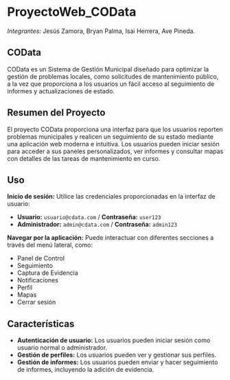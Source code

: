 # ProyectoWeb_COData

*Integrantes:* Jesús Zamora, Bryan Palma, Isai Herrera, Ave Pineda.

## COData

COData es un Sistema de Gestión Municipal diseñado para optimizar la gestión de problemas locales, como solicitudes de mantenimiento público, a la vez que proporciona a los usuarios un fácil acceso al seguimiento de informes y actualizaciones de estado.

## Resumen del Proyecto

El proyecto COData proporciona una interfaz para que los usuarios reporten problemas municipales y realicen un seguimiento de su estado mediante una aplicación web moderna e intuitiva. Los usuarios pueden iniciar sesión para acceder a sus paneles personalizados, ver informes y consultar mapas con detalles de las tareas de mantenimiento en curso.

## Uso

**Inicio de sesión:** Utilice las credenciales proporcionadas en la interfaz de usuario:

* **Usuario:** `usuario@cdata.com` / **Contraseña:** `user123`
* **Administrador:** `admin@cdata.com` / **Contraseña:** `admin123`

**Navegar por la aplicación:** Puede interactuar con diferentes secciones a través del menú lateral, como:

* Panel de Control
* Seguimiento
* Captura de Evidencia
* Notificaciones
* Perfil
* Mapas
* Cerrar sesión

## Características

* **Autenticación de usuario:** Los usuarios pueden iniciar sesión como usuario normal o administrador.
* **Gestión de perfiles:** Los usuarios pueden ver y gestionar sus perfiles.
* **Gestión de informes:** Los usuarios pueden enviar y hacer seguimiento de informes, incluyendo la adición de evidencia.
